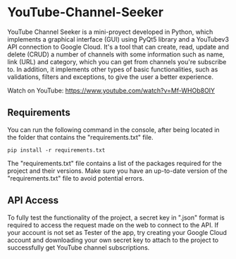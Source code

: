 # YouTube-Channel-Seeker
YouTube Channel Seeker is a mini-proyect developed in Python, which implements a graphical interface (GUI) using PyQt5 library and a YouTubev3 API connection to Google Cloud. It's a tool that can create, read, update and delete (CRUD) a number of channels with some information such as name, link (URL) and category, which you can get from channels you're subscribe to. In addition, it implements other types of basic functionalities, such as validations, filters and exceptions, to give the user a better experience.

Watch on YouTube: https://www.youtube.com/watch?v=Mf-WHOb8OIY

## Requirements

You can run the following command in the console, after being located in the folder that contains the "requirements.txt" file.

`pip install -r requirements.txt`

The "requirements.txt" file contains a list of the packages required for the project and their versions. Make sure you have an up-to-date version of the "requirements.txt" file to avoid potential errors.

## API Access

To fully test the functionality of the project, a secret key in ".json" format is required to access the request made on the web to connect to the API. If your account is not set as Tester of the app, try creating your Google Cloud account and downloading your own secret key to attach to the project to successfully get YouTube channel subscriptions.
